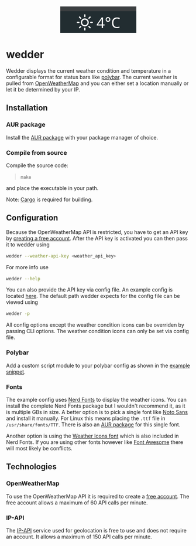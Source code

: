 <p align="center">
    <img src="img/conditions.gif"></img>
</p>

# wedder

Wedder displays the current weather condition and temperature in a configurable format for status bars like [polybar](https://github.com/jaagr/polybar).
The current weather is pulled from [OpenWeatherMap](https://openweathermap.org/) and you can either set a location manually or let it be determined by your IP.

## Installation

### AUR package

Install the [AUR package](https://aur.archlinux.org/packages/wedder-git/) with your package manager of choice.

### Compile from source

Compile the source code:

> `make`

and place the executable in your path.

Note: [Cargo](https://github.com/rust-lang/cargo/) is required for building.

## Configuration

Because the OpenWeatherMap API is restricted, you have to get an API key by [creating a free account](https://home.openweathermap.org/users/sign_up).
After the API key is activated you can then pass it to wedder using

```bash
wedder --weather-api-key <weather_api_key>
```

For more info use

```bash
wedder --help
```

You can also provide the API key via config file.
An example config is located [here](example/wedder.toml).
The default path wedder expects for the config file can be viewed using

```bash
wedder -p
```

All config options except the weather condition icons can be overriden by passing CLI options.
The weather condition icons can only be set via config file.

### Polybar

Add a custom script module to your polybar config as shown in the [example snippet](example/polybar).

### Fonts

The example config uses [Nerd Fonts](https://github.com/ryanoasis/nerd-fonts) to display the weather icons.
You can install the complete Nerd Fonts package but I wouldn't recommend it, as it is multiple GBs in size.
A better option is to pick a single font like [Noto Sans](https://github.com/ryanoasis/nerd-fonts/blob/master/patched-fonts/Noto/Sans/complete/Noto%20Sans%20Regular%20Nerd%20Font%20Complete.ttf) and install it manually.
For Linux this means placing the `.ttf` file in `/usr/share/fonts/TTF`.
There is also an [AUR package](https://aur.archlinux.org/packages/nerd-fonts-noto-sans-regular-complete/) for this single font.

Another option is using the [Weather Icons font](https://github.com/erikflowers/weather-icons) which is also included in Nerd Fonts.
If you are using other fonts however like [Font Awesome](https://github.com/FortAwesome/Font-Awesome) there will most likely be conflicts.

## Technologies

### OpenWeatherMap

To use the OpenWeatherMap API it is required to create a [free account](https://home.openweathermap.org/users/sign_up).
The free account allows a maximum of 60 API calls per minute.

### IP-API

The [IP-API](http://ip-api.com/) service used for geolocation is free to use and does not require an account.
It allows a maximum of 150 API calls per minute.
